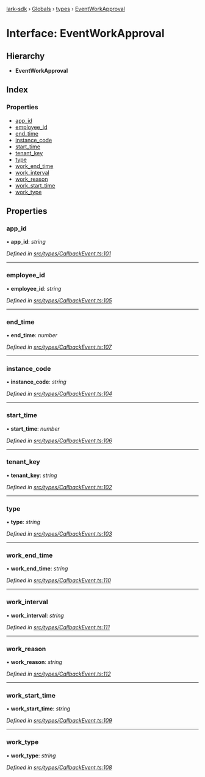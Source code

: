 [lark-sdk](../README.md) › [Globals](../globals.md) › [types](../modules/types.md) › [EventWorkApproval](types.eventworkapproval.md)

# Interface: EventWorkApproval

## Hierarchy

* **EventWorkApproval**

## Index

### Properties

* [app_id](types.eventworkapproval.md#app_id)
* [employee_id](types.eventworkapproval.md#employee_id)
* [end_time](types.eventworkapproval.md#end_time)
* [instance_code](types.eventworkapproval.md#instance_code)
* [start_time](types.eventworkapproval.md#start_time)
* [tenant_key](types.eventworkapproval.md#tenant_key)
* [type](types.eventworkapproval.md#type)
* [work_end_time](types.eventworkapproval.md#work_end_time)
* [work_interval](types.eventworkapproval.md#work_interval)
* [work_reason](types.eventworkapproval.md#work_reason)
* [work_start_time](types.eventworkapproval.md#work_start_time)
* [work_type](types.eventworkapproval.md#work_type)

## Properties

###  app_id

• **app_id**: *string*

*Defined in [src/types/CallbackEvent.ts:101](https://github.com/TbhT/lark-sdk/blob/e3605bb/src/types/CallbackEvent.ts#L101)*

___

###  employee_id

• **employee_id**: *string*

*Defined in [src/types/CallbackEvent.ts:105](https://github.com/TbhT/lark-sdk/blob/e3605bb/src/types/CallbackEvent.ts#L105)*

___

###  end_time

• **end_time**: *number*

*Defined in [src/types/CallbackEvent.ts:107](https://github.com/TbhT/lark-sdk/blob/e3605bb/src/types/CallbackEvent.ts#L107)*

___

###  instance_code

• **instance_code**: *string*

*Defined in [src/types/CallbackEvent.ts:104](https://github.com/TbhT/lark-sdk/blob/e3605bb/src/types/CallbackEvent.ts#L104)*

___

###  start_time

• **start_time**: *number*

*Defined in [src/types/CallbackEvent.ts:106](https://github.com/TbhT/lark-sdk/blob/e3605bb/src/types/CallbackEvent.ts#L106)*

___

###  tenant_key

• **tenant_key**: *string*

*Defined in [src/types/CallbackEvent.ts:102](https://github.com/TbhT/lark-sdk/blob/e3605bb/src/types/CallbackEvent.ts#L102)*

___

###  type

• **type**: *string*

*Defined in [src/types/CallbackEvent.ts:103](https://github.com/TbhT/lark-sdk/blob/e3605bb/src/types/CallbackEvent.ts#L103)*

___

###  work_end_time

• **work_end_time**: *string*

*Defined in [src/types/CallbackEvent.ts:110](https://github.com/TbhT/lark-sdk/blob/e3605bb/src/types/CallbackEvent.ts#L110)*

___

###  work_interval

• **work_interval**: *string*

*Defined in [src/types/CallbackEvent.ts:111](https://github.com/TbhT/lark-sdk/blob/e3605bb/src/types/CallbackEvent.ts#L111)*

___

###  work_reason

• **work_reason**: *string*

*Defined in [src/types/CallbackEvent.ts:112](https://github.com/TbhT/lark-sdk/blob/e3605bb/src/types/CallbackEvent.ts#L112)*

___

###  work_start_time

• **work_start_time**: *string*

*Defined in [src/types/CallbackEvent.ts:109](https://github.com/TbhT/lark-sdk/blob/e3605bb/src/types/CallbackEvent.ts#L109)*

___

###  work_type

• **work_type**: *string*

*Defined in [src/types/CallbackEvent.ts:108](https://github.com/TbhT/lark-sdk/blob/e3605bb/src/types/CallbackEvent.ts#L108)*
